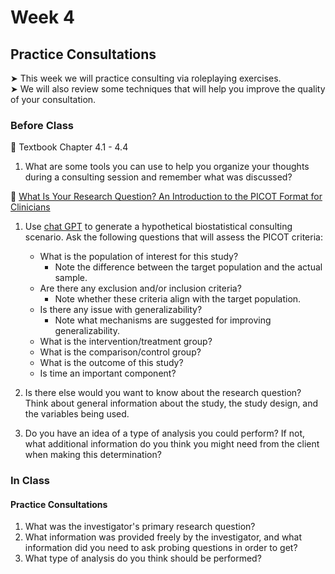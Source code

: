 # Week 4

## Practice Consultations

&#x27A4; This week we will practice consulting via roleplaying exercises.  
&#x27A4; We will also review some techniques that will help you improve the quality of your consultation.

### Before Class

📖 Textbook Chapter 4.1 - 4.4

1. What are some tools you can use to help you organize your thoughts during a consulting session and remember what was discussed? 

📖 [What Is Your Research Question? An Introduction to the PICOT Format for Clinicians](https://www.ncbi.nlm.nih.gov/pmc/articles/PMC3430448/)<br />  

1. Use [chat GPT](chatgpt.com) to generate a hypothetical biostatistical consulting scenario. Ask the following questions that will assess the PICOT criteria:
     * What is the population of interest for this study?
       - Note the difference between the target population and the actual sample.
     * Are there any exclusion and/or inclusion criteria?
       - Note whether these criteria align with the target population.
     * Is there any issue with generalizability?
       - Note what mechanisms are suggested for improving generalizability.
     * What is the intervention/treatment group?
     * What is the comparison/control group?
     * What is the outcome of this study?
     * Is time an important component?
  
2. Is there else would you want to know about the research question? Think about general information about the study, the study design, and the variables being used.
3. Do you have an idea of a type of analysis you could perform? If not, what additional information do you think you might need from the client when making this determination?


### In Class

#### Practice Consultations

1. What was the investigator's primary research question?
2. What information was provided freely by the investigator, and what information did you need to ask probing questions in order to get?
3. What type of analysis do you think should be performed?






